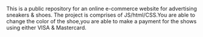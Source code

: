 This is a public repository for an online e-commerce website for advertising sneakers & shoes. The project is comprises of JS/html/CSS.You are able to change the color of
the shoe,you are able to make a payment for the shows using either VISA & Mastercard.
